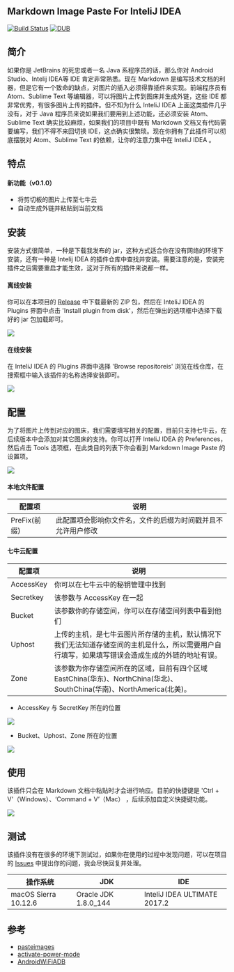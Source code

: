 ## Markdown Image Paste For InteliJ IDEA
[![Build Status](https://www.travis-ci.org/ITGrocery/markdown-image-paste.svg?branch=master)](https://www.travis-ci.org/ITGrocery/markdown-image-paste)
[![DUB](https://img.shields.io/dub/l/vibe-d.svg)](https://github.com/ITGrocery/markdown-image-paste/blob/master/LICENSE)

## 简介

如果你是 JetBrains 的死忠或者一名 Java 系程序员的话，那么你对 Android Studio、Intelij IDEA等 IDE 肯定非常熟悉。现在 Markdown 是编写技术文档的利器，但是它有一个致命的缺点，对图片的插入必须得靠插件来实现。前端程序员有 Atom、Sublime Text 等编辑器，可以将图片上传到图床并生成外链，这些 IDE 都非常优秀，有很多图片上传的插件。但不知为什么 InteliJ IDEA 上面这类插件几乎没有，对于 Java 程序员来说如果我们要用到上述功能，还必须安装 Atom、Sublime Text 确实比较麻烦，如果我们的项目中既有 Markdown 文档又有代码需要编写，我们不得不来回切换 IDE，这点确实很繁琐。现在你拥有了此插件可以彻底摆脱对 Atom、Sublime Text 的依赖，让你的注意力集中在 InteliJ IDEA 。

## 特点

#### 新功能（v0.1.0）

* 将剪切板的图片上传至七牛云
* 自动生成外链并粘贴到当前文档

## 安装

安装方式很简单，一种是下载我发布的 jar，这种方式适合你在没有网络的环境下安装，还有一种是 Intelij IDEA 的插件仓库中查找并安装。需要注意的是，安装完插件之后需要重启才能生效，这对于所有的插件来说都一样。

#### 离线安装

你可以在本项目的 [Release](https://plugins.jetbrains.com/plugin/10001-markdown-image-paste) 中下载最新的 ZIP 包，然后在 InteliJ IDEA 的 Plugins 界面中点击 'Install plugin from disk'，然后在弹出的选项框中选择下载好的 jar 包加载即可。

![](art/intelij-idea-plugins-location.png)

#### 在线安装

在 InteliJ IDEA 的 Plugins 界面中选择 'Browse repositoreis' 浏览在线仓库，在搜索框中输入该插件的名称选择安装即可。

![](art/intelij-idea-plugin-browse_repositoreis-location.png)

## 配置

为了将图片上传到对应的图床，我们需要填写相关的配置，目前只支持七牛云，在后续版本中会添加对其它图床的支持。你可以打开 InteliJ IDEA 的 Preferences，然后点击 Tools 选项框，在此类目的列表下你会看到 Markdown Image Paste 的设置项。

![](art/markdown-image-paste-setting.png)

#### 本地文件配置

| 配置项 | 说明 |
| --- | --- |
| PreFix(前缀) | 此配置项会影响你文件名，文件的后缀为时间戳并且不允许用户修改 |


#### 七牛云配置

| 配置项 | 说明 |
| --- | --- |
| AccessKey | 你可以在七牛云中的秘钥管理中找到 |
| Secretkey | 该参数与 AccessKey 在一起 |
| Bucket | 该参数你的存储空间，你可以在存储空间列表中看到他们 |
| Uphost | 上传的主机，是七牛云图片所存储的主机，默认情况下我们无法知道存储空间的主机是什么，所以需要用户自行填写，如果填写错误会造成生成的外链的地址有误。|
| Zone | 该参数为你存储空间所在的区域，目前有四个区域 EastChina(华东)、NorthChina(华北)、SouthChina(华南)、NorthAmerica(北美)。|

* AccessKey 与 SecretKey 所在的位置

![](art/qiniuyun-accesskey-secretkey-location.png)

* Bucket、Uphost、Zone 所在的位置

![](art/qiniuyun-zone-bucket-uphost-location.png)

## 使用

该插件只会在 Markdown 文档中粘贴时才会进行响应。目前的快捷键是 'Ctrl + V'（Windows）、‘Command + V’（Mac） ，后续添加自定义快捷键功能。

![](art/markdown-image-paste-using.gif)

## 测试

该插件没有在很多的环境下测试过，如果你在使用的过程中发现问题，可以在项目的 [Issues](https://github.com/ITGrocery/markdown-image-paste/issues) 中提出你的问题，我会尽快回复并处理。

| 操作系统 | JDK | IDE |
|--- | --- | --- |
| macOS Sierra 10.12.6 | Oracle JDK 1.8.0_144 | InteliJ IDEA ULTIMATE 2017.2

## 参考

* [pasteimages](https://github.com/holgerbrandl/pasteimages)
* [activate-power-mode](https://github.com/ViceFantasyPlace/activate-power-mode)
* [AndroidWiFiADB](https://github.com/pedrovgs/AndroidWiFiADB/blob/master/.travis.yml)
